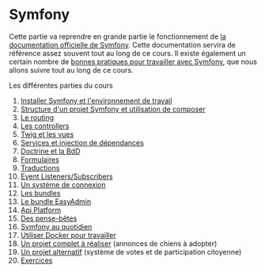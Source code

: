 # Symfony

Cette partie va reprendre en grande partie le fonctionnement de [la documentation officielle de Symfony](https://symfony.com/doc/current/index.html). Cette documentation servira de référence assez souvent tout au long de ce cours. Il existe également un certain nombre de [bonnes pratiques pour travailler avec Symfony](https://symfony.com/doc/current/best_practices.html), que nous allons suivre tout au long de ce cours.

Les différentes parties du cours

1. [Installer Symfony et l'environnement de travail](01-installation.md)
1. [Structure d'un projet Symfony et utilisation de composer](10-structure.md)
1. [Le routing](20-routing.md)
1. [Les controllers](21-controllers.md)
1. [Twig et les vues](22-twig.md)
1. [Services et injection de dépendances](23-injection.md)
1. [Doctrine et la BdD](24-doctrine.md)
1. [Formulaires](25-formulaires.md)
1. [Traductions](26-translation.md)
1. [Event Listeners/Subscribers](27-event-listeners.md)
1. [Un système de connexion](30-user.md)
1. [Les bundles](40-bundles.md)
1. [Le bundle EasyAdmin](41-easy-admin.md)
1. [Api Platform](42-api-platform.md)
1. [Des pense-bêtes](80-cheat-sheet.md)
1. [Symfony au quotidien](81-quotidien.md)
1. [Utiliser Docker pour travailler](82-docker.md)
1. [Un projet complet à réaliser](90-doggies.md) (annonces de chiens à adopter)
1. [Un projet alternatif](91-vote.md) (système de votes et de participation citoyenne)
1. [Exercices](99-exercices.md)